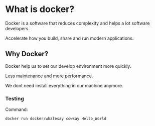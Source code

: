 # What is docker?

Docker is a software that reduces complexity and helps a lot software developers.

Accelerate how you build, share
and run modern applications.

## Why Docker?

Docker help us to set our develop environment more quickly.

Less maintenance and more performance.

We dont need install everything in our machine anymore.

### Testing

Command:

```
docker run docker/whalesay cowsay Hello_World
```
